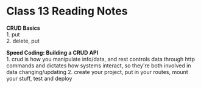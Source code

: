 # Class 13 Reading Notes

**CRUD Basics**  
1\. put  
2\. delete, put  

**Speed Coding: Building a CRUD API**  
1\. crud is how you manipulate info/data, and rest controls data through http commands and dictates how systems interact, so they're both involved in data changing/updating
2\. create your project, put in your routes, mount your stuff, test and deploy  